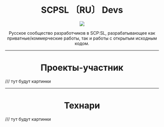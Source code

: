 <h1 align="center">SCPSL 〔RU〕 Devs</h1>
<p align="center">
<img src="https://readme-typing-svg.herokuapp.com/?font=Fira+Code&pause=2000&color=8d8487&center=true&vCenter=true&width=435&lines=SCP:SL+〔RU〕+Devs">
</p>
<p align="center">Русское сообщество разработчиков в SCP:SL, разрабатывающее как приватные/коммерческие работы, так и работы с открытым исходным кодом.</p>
<hr>

<h1 align="center">Проекты-участник</h1>
/// тут будут картинки
<hr>

<h1 align="center">Технари</h1>
/// тут будут картинки
